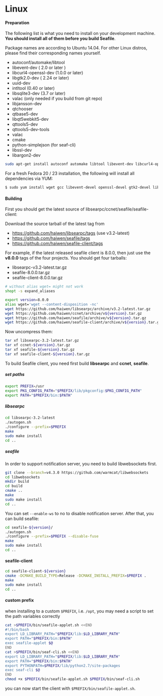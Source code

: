 # Linux

#### Preparation

The following list is what you need to install on your development machine. **You should install all of them before you build Seafile**.

Package names are according to Ubuntu 14.04. For other Linux distros, please find their corresponding names yourself.

* autoconf/automake/libtool
* libevent-dev ( 2.0 or later )
* libcurl4-openssl-dev  (1.0.0 or later)
* libgtk2.0-dev ( 2.24 or later)
* uuid-dev
* intltool (0.40 or later)
* libsqlite3-dev (3.7 or later)
* valac  (only needed if you build from git repo)
* libjansson-dev
* qtchooser
* qtbase5-dev
* libqt5webkit5-dev
* qttools5-dev
* qttools5-dev-tools
* valac
* cmake
* python-simplejson (for seaf-cli)
* libssl-dev
* libargon2-dev

```bash
sudo apt-get install autoconf automake libtool libevent-dev libcurl4-openssl-dev libgtk2.0-dev uuid-dev intltool libsqlite3-dev valac libjansson-dev cmake qtchooser qtbase5-dev libqt5webkit5-dev qttools5-dev qttools5-dev-tools libssl-dev libargon2-dev

```

For a fresh Fedora 20 / 23 installation, the following will install all dependencies via YUM:

```bash
$ sudo yum install wget gcc libevent-devel openssl-devel gtk2-devel libuuid-devel sqlite-devel jansson-devel intltool cmake libtool vala gcc-c++ qt5-qtbase-devel qt5-qttools-devel qt5-qtwebkit-devel libcurl-devel openssl-devel argon2-devel

```

#### Building

First you should get the latest source of libsearpc/ccnet/seafile/seafile-client:

Download the source tarball of the latest tag from

* <https://github.com/haiwen/libsearpc/tags> (use v3.2-latest)
* <https://github.com/haiwen/seafile/tags>
* <https://github.com/haiwen/seafile-client/tags>

For example, if the latest released seafile client is 8.0.0, then just use the **v8.0.0** tags of the four projects. You should get four tarballs:

* libsearpc-v3.2-latest.tar.gz
* seafile-8.0.0.tar.gz
* seafile-client-8.0.0.tar.gz

```sh
# without alias wget= might not work
shopt -s expand_aliases

export version=8.0.0
alias wget='wget --content-disposition -nc'
wget https://github.com/haiwen/libsearpc/archive/v3.2-latest.tar.gz
wget https://github.com/haiwen/ccnet/archive/v${version}.tar.gz 
wget https://github.com/haiwen/seafile/archive/v${version}.tar.gz
wget https://github.com/haiwen/seafile-client/archive/v${version}.tar.gz

```

Now uncompress them:

```sh
tar xf libsearpc-3.2-latest.tar.gz
tar xf ccnet-${version}.tar.gz
tar xf seafile-${version}.tar.gz
tar xf seafile-client-${version}.tar.gz

```

To build Seafile client, you need first build **libsearpc** and **ccnet**, **seafile**.

##### set paths

```bash
export PREFIX=/usr
export PKG_CONFIG_PATH="$PREFIX/lib/pkgconfig:$PKG_CONFIG_PATH"
export PATH="$PREFIX/bin:$PATH"

```

##### libsearpc

```bash
cd libsearpc-3.2-latest
./autogen.sh
./configure --prefix=$PREFIX
make
sudo make install
cd ..

```

##### seafile

In order to support notification server, you need to build libwebsockets first.
```bash
git clone --branch=v4.3.0 https://github.com/warmcat/libwebsockets
cd libwebsockets
mkdir build
cd build
cmake ..
make
sudo make install
cd ..

```

You can set `--enable-ws` to no to disable notification server.
After that, you can build seafile:

```bash
cd seafile-${version}/
./autogen.sh
./configure --prefix=$PREFIX --disable-fuse
make
sudo make install
cd ..

```

#### seafile-client

```bash
cd seafile-client-${version}
cmake -DCMAKE_BUILD_TYPE=Release -DCMAKE_INSTALL_PREFIX=$PREFIX .
make
sudo make install
cd ..

```

#### custom prefix

when installing to a custom `$PREFIX`, i.e. `/opt`, you may need a script to set the path variables correctly

```bash
cat >$PREFIX/bin/seafile-applet.sh <<END
#!/bin/bash
export LD_LIBRARY_PATH="$PREFIX/lib:$LD_LIBRARY_PATH"
export PATH="$PREFIX/bin:$PATH"
exec seafile-applet $@
END
cat >$PREFIX/bin/seaf-cli.sh <<END
export LD_LIBRARY_PATH="$PREFIX/lib:$LD_LIBRARY_PATH"
export PATH="$PREFIX/bin:$PATH"
export PYTHONPATH=$PREFIX/lib/python2.7/site-packages
exec seaf-cli $@
END
chmod +x $PREFIX/bin/seafile-applet.sh $PREFIX/bin/seaf-cli.sh

```

you can now start the client with `$PREFIX/bin/seafile-applet.sh`.

